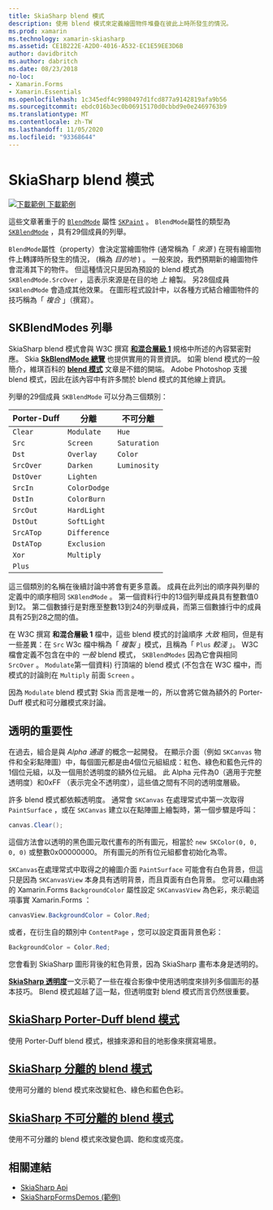```yaml
---
title: SkiaSharp blend 模式
description: 使用 blend 模式來定義繪圖物件堆疊在彼此上時所發生的情況。
ms.prod: xamarin
ms.technology: xamarin-skiasharp
ms.assetid: CE1B222E-A2D0-4016-A532-EC1E59EE3D6B
author: davidbritch
ms.author: dabritch
ms.date: 08/23/2018
no-loc:
- Xamarin.Forms
- Xamarin.Essentials
ms.openlocfilehash: 1c345edf4c9980497d1fcd877a9142819afa9b56
ms.sourcegitcommit: ebdc016b3ec0b06915170d0cbbd9e0e2469763b9
ms.translationtype: MT
ms.contentlocale: zh-TW
ms.lasthandoff: 11/05/2020
ms.locfileid: "93368644"
---
```

# <a name="skiasharp-blend-modes"></a>SkiaSharp blend 模式

[![下載範例](~/media/shared/download.png) 下載範例](/samples/xamarin/xamarin-forms-samples/skiasharpforms-demos)

這些文章著重于的 [`BlendMode`](xref:SkiaSharp.SKPaint.BlendMode) 屬性 [`SKPaint`](xref:SkiaSharp.SKPaint) 。 `BlendMode`屬性的類型為 [`SKBlendMode`](xref:SkiaSharp.SKBlendMode) ，具有29個成員的列舉。

`BlendMode`屬性（property）會決定當繪圖物件 (通常稱為「 _來源_ ) 在現有繪圖物件上轉譯時所發生的情況， (稱為 _目的地_ ) 。 一般來說，我們預期新的繪圖物件會混淆其下的物件。 但這種情況只是因為預設的 blend 模式為 `SKBlendMode.SrcOver` ，這表示來源是在目的地 _上_ 繪製。 另28個成員 `SKBlendMode` 會造成其他效果。 在圖形程式設計中，以各種方式結合繪圖物件的技巧稱為「 _複合_ 」（撰寫）。

## <a name="the-skblendmodes-enumeration"></a>SKBlendModes 列舉

SkiaSharp blend 模式會與 W3C 撰寫 [**和混合層級 1**](https://www.w3.org/TR/compositing-1/) 規格中所述的內容緊密對應。 Skia [**SkBlendMode 總覽**](https://skia.org/user/api/SkBlendMode_Overview) 也提供實用的背景資訊。 如需 blend 模式的一般簡介，維琪百科的 [**blend 模式**](https://en.wikipedia.org/wiki/Blend_modes) 文章是不錯的開端。 Adobe Photoshop 支援 blend 模式，因此在該內容中有許多關於 blend 模式的其他線上資訊。

列舉的29個成員 `SKBlendMode` 可以分為三個類別：

| Porter-Duff | 分離    | 不可分離 |
| ----------- | ------------ | ------------- |
| `Clear`     | `Modulate`   | `Hue`         |
| `Src`       | `Screen`     | `Saturation`  |
| `Dst`       | `Overlay`    | `Color`       |
| `SrcOver`   | `Darken`     | `Luminosity`  |
| `DstOver`   | `Lighten`    |               |
| `SrcIn`     | `ColorDodge` |               |
| `DstIn`     | `ColorBurn`  |               |
| `SrcOut`    | `HardLight`  |               |
| `DstOut`    | `SoftLight`  |               |
| `SrcATop`   | `Difference` |               |
| `DstATop`   | `Exclusion`  |               |
| `Xor`       | `Multiply`   |               |
| `Plus`      |              |               |

這三個類別的名稱在後續討論中將會有更多意義。 成員在此列出的順序與列舉的定義中的順序相同 `SKBlendMode` 。 第一個資料行中的13個列舉成員具有整數值0到12。 第二個數據行是對應至整數13到24的列舉成員，而第三個數據行中的成員具有25到28之間的值。

在 W3C 撰寫 **和混合層級 1** 檔中，這些 blend 模式的討論順序 _大致_ 相同，但是有一些差異：在 `Src` W3c 檔中稱為「 _複製_ 」模式，且稱為「 `Plus` _較淺_ 」。 W3C 檔會定義不包含在中的 _一般_ blend 模式， `SKBlendModes` 因為它會與相同 `SrcOver` 。 `Modulate`第一個資料) 行頂端的 blend 模式 (不包含在 W3C 檔中，而模式的討論則在 `Multiply` 前面 `Screen` 。

因為 `Modulate` blend 模式對 Skia 而言是唯一的，所以會將它做為額外的 Porter-Duff 模式和可分離模式來討論。

## <a name="the-importance-of-transparency"></a>透明的重要性

在過去，組合是與 _Alpha 通道_ 的概念一起開發。 在顯示介面（例如 `SKCanvas` 物件和全彩點陣圖）中，每個圖元都是由4個位元組組成：紅色、綠色和藍色元件的1個位元組，以及一個用於透明度的額外位元組。 此 Alpha 元件為0（適用于完整透明度）和0xFF （表示完全不透明度），這些值之間有不同的透明度層級。

許多 blend 模式都依賴透明度。 通常會 `SKCanvas` 在處理常式中第一次取得 `PaintSurface` ，或在 `SKCanvas` 建立以在點陣圖上繪製時，第一個步驟是呼叫：

```csharp
canvas.Clear();
```

這個方法會以透明的黑色圖元取代畫布的所有圖元，相當於 `new SKColor(0, 0, 0, 0)` 或整數0x00000000。 所有圖元的所有位元組都會初始化為零。

`SKCanvas`在處理常式中取得之的繪圖介面 `PaintSurface` 可能會有白色背景，但這只是因為 `SKCanvasView` 本身具有透明背景，而且頁面有白色背景。 您可以藉由將的 Xamarin.Forms `BackgroundColor` 屬性設定 `SKCanvasView` 為色彩，來示範這項事實 Xamarin.Forms ：

```csharp
canvasView.BackgroundColor = Color.Red;
```

或者，在衍生自的類別中 `ContentPage` ，您可以設定頁面背景色彩：

```csharp
BackgroundColor = Color.Red;
```

您會看到 SkiaSharp 圖形背後的紅色背景，因為 SkiaSharp 畫布本身是透明的。

[**SkiaSharp 透明度**](../../basics/transparency.md)一文示範了一些在複合影像中使用透明度來排列多個圖形的基本技巧。 Blend 模式超越了這一點，但透明度對 blend 模式而言仍然很重要。

## <a name="skiasharp-porter-duff-blend-modes"></a>[SkiaSharp Porter-Duff blend 模式](porter-duff.md)

使用 Porter-Duff blend 模式，根據來源和目的地影像來撰寫場景。

## <a name="skiasharp-separable-blend-modes"></a>[SkiaSharp 分離的 blend 模式](separable.md)

使用可分離的 blend 模式來改變紅色、綠色和藍色色彩。

## <a name="skiasharp-non-separable-blend-modes"></a>[SkiaSharp 不可分離的 blend 模式](non-separable.md)

使用不可分離的 blend 模式來改變色調、飽和度或亮度。

## <a name="related-links"></a>相關連結

- [SkiaSharp Api](/dotnet/api/skiasharp)
- [SkiaSharpFormsDemos (範例) ](/samples/xamarin/xamarin-forms-samples/skiasharpforms-demos)